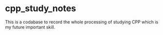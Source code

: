# cpp_study_notes
This is a codabase to record the whole processing of studying CPP which is my future important skill.

